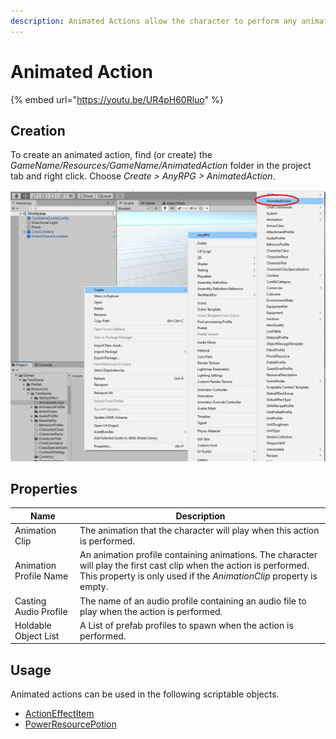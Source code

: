 ```yaml
---
description: Animated Actions allow the character to perform any animation.
---
```


# Animated Action

{% embed url="https://youtu.be/UR4pH60Rluo" %}

## Creation

To create an animated action, find (or create) the _GameName/Resources/GameName/AnimatedAction_ folder in the project tab and right click.  Choose _Create > AnyRPG > AnimatedAction_.

![](<../.gitbook/assets/image (99) (1) (1).png>)

## Properties

| Name                   | Description                                                                                                                                                                                  |
| ---------------------- | -------------------------------------------------------------------------------------------------------------------------------------------------------------------------------------------- |
| Animation Clip         | The animation that the character will play when this action is performed.                                                                                                                    |
| Animation Profile Name | An animation profile containing animations.  The character will play the first cast clip when the action is performed.  This property is only used if the _AnimationClip_ property is empty. |
| Casting Audio Profile  | The name of an audio profile containing an audio file to play when the action is performed.                                                                                                  |
| Holdable Object List   | A List of prefab profiles to spawn when the action is performed.                                                                                                                             |

## Usage

Animated actions can be used in the following scriptable objects.

* [ActionEffectItem](items/action-effect-item.md)
* [PowerResourcePotion](items/power-resource-potion.md)
